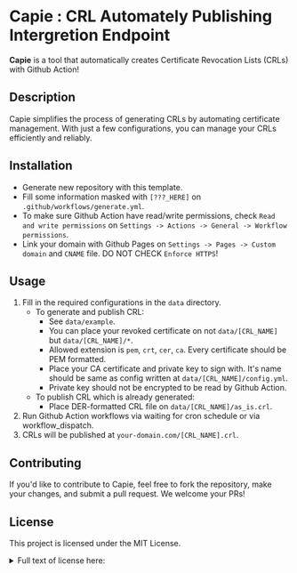 # Capie : CRL Automately Publishing Intergretion Endpoint

**Capie** is a tool that automatically creates Certificate Revocation Lists (CRLs) with Github Action!

## Description

Capie simplifies the process of generating CRLs by automating certificate management. With just a few configurations, you can manage your CRLs efficiently and reliably.

## Installation
- Generate new repository with this template.
- Fill some information masked with `[???_HERE]` on `.github/workflows/generate.yml`.
- To make sure Github Action have read/write permissions, check `Read and write permissions` on `Settings -> Actions -> General -> Workflow permissions`.
- Link your domain with Github Pages on `Settings -> Pages -> Custom domain` and `CNAME` file. DO NOT CHECK `Enforce HTTPS`!
## Usage

1. Fill in the required configurations in the `data` directory.
    - To generate and publish CRL: 
        - See `data/example`.
        - You can place your revoked certificate on not `data/[CRL_NAME]` but `data/[CRL_NAME]/*`.
        - Allowed extension is `pem`, `crt`, `cer`, `ca`. Every certificate should be PEM formatted.
        - Place your CA certificate and private key to sign with. It's name should be same as config written at `data/[CRL_NAME]/config.yml`.
        - Private key should not be encrypted to be read by Github Action.
    - To publish CRL which is already generated:
        - Place DER-formatted CRL file on `data/[CRL_NAME]/as_is.crl`.
2. Run Github Action workflows via waiting for cron schedule or via workflow_dispatch.
3. CRLs will be published at `your-domain.com/[CRL_NAME].crl`.

## Contributing
If you'd like to contribute to Capie, feel free to fork the repository, make your changes, and submit a pull request. We welcome your PRs!

## License

This project is licensed under the MIT License.
<details>
  <summary>Full text of license here:</summary>
<pre>
Copyright 2024 concertypin

Permission is hereby granted, free of charge, to any person obtaining a copy of this software and associated documentation files (the “Software”), to deal in the Software without restriction, including without limitation the rights to use, copy, modify, merge, publish, distribute, sublicense, and/or sell copies of the Software, and to permit persons to whom the Software is furnished to do so, subject to the following conditions:

The above copyright notice and this permission notice shall be included in all copies or substantial portions of the Software.

THE SOFTWARE IS PROVIDED “AS IS”, WITHOUT WARRANTY OF ANY KIND, EXPRESS OR IMPLIED, INCLUDING BUT NOT LIMITED TO THE WARRANTIES OF MERCHANTABILITY, FITNESS FOR A PARTICULAR PURPOSE AND NONINFRINGEMENT. IN NO EVENT SHALL THE AUTHORS OR COPYRIGHT HOLDERS BE LIABLE FOR ANY CLAIM, DAMAGES OR OTHER LIABILITY, WHETHER IN AN ACTION OF CONTRACT, TORT OR OTHERWISE, ARISING FROM, OUT OF OR IN CONNECTION WITH THE SOFTWARE OR THE USE OR OTHER DEALINGS IN THE SOFTWARE.
</pre>
</details>
